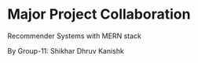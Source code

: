 # Major Project Collaboration

Recommender Systems with MERN stack

By Group-11: 
Shikhar 
Dhruv 
Kanishk

